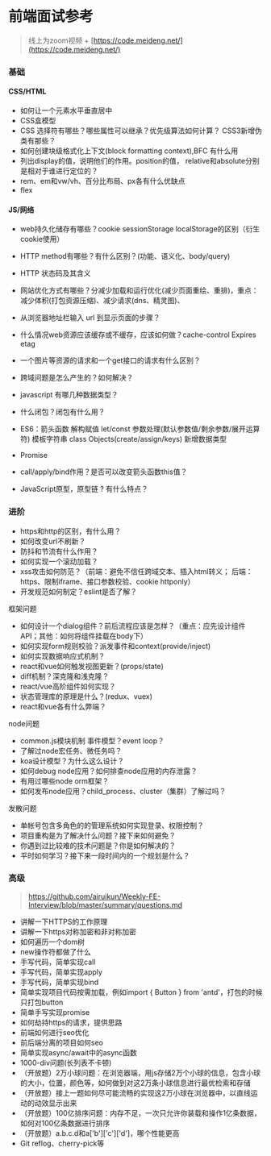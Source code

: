 



# 前端面试参考
> 线上为zoom视频 + [https://code.meideng.net/](https://code.meideng.net/)

### 基础

#### CSS/HTML
- 如何让一个元素水平垂直居中
- CSS盒模型
- CSS 选择符有哪些？哪些属性可以继承？优先级算法如何计算？ CSS3新增伪类有那些？
- 如何创建块级格式化上下文(block formatting context),BFC 有什么用
- 列出display的值，说明他们的作用。position的值， relative和absolute分别是相对于谁进行定位的？
- rem、em和vw/vh、百分比布局、px各有什么优缺点
- flex

#### JS/网络
- web持久化储存有哪些？cookie sessionStorage localStorage的区别（衍生cookie使用）
- HTTP method有哪些？有什么区别？(功能、语义化、body/query)
- HTTP 状态码及其含义
- 网站优化方式有哪些？分减少加载和运行优化(减少页面重绘、重排)，重点：减少体积(打包资源压缩)、减少请求(dns、精灵图)、
- 从浏览器地址栏输入 url 到显示页面的步骤？
- 什么情况web资源应该缓存或不缓存，应该如何做？cache-control Expires etag
- 一个图片等资源的请求和一个get接口的请求有什么区别？
- 跨域问题是怎么产生的？如何解决？
- javascript 有哪几种数据类型？

- 什么闭包？闭包有什么用？
- ES6：箭头函数 解构赋值 let/const 参数处理(默认参数值/剩余参数/展开运算符) 模板字符串 class Objects(create/assign/keys) 新增数据类型
- Promise
- call/apply/bind作用？是否可以改变箭头函数this值？
- JavaScript原型，原型链 ? 有什么特点？

### 进阶
- https和http的区别，有什么用？
- 如何改变url不刷新？
- 防抖和节流有什么作用？
- 如何实现一个滚动加载？
- xss攻击如何防范？（前端：避免不信任跨域交本、插入html转义； 后端：https、限制iframe、接口参数校验、cookie httponly）
- 开发规范如何制定？eslint是否了解？

框架问题
- 如何设计一个dialog组件？前后流程应该是怎样？（重点：应先设计组件API；其他：如何将组件挂载在body下）
- 如何实现form规则校验？派发事件和context(provide/inject)
- 如何实现数据响应式机制？
- react和vue如何触发视图更新？(props/state)
- diff机制？深克隆和浅克隆？
- react/vue高阶组件如何实现？
- 状态管理库的原理是什么？(redux、vuex)
- react和vue各有什么弊端？


node问题
- common.js模块机制 事件模型？event loop？
- 了解过node宏任务、微任务吗？
- koa设计模型？为什么这么设计？
- 如何debug node应用？如何排查node应用的内存泄露？
- 有用过哪些node orm框架？
- 如何发布node应用？child_process、cluster（集群）了解过吗？

发散问题

- 单帐号包含多角色的的管理系统如何实现登录、权限控制？
- 项目重构是为了解决什么问题？接下来如何避免？
- 你遇到过比较难的技术问题是？你是如何解决的？
- 平时如何学习？接下来一段时间内的一个规划是什么？

### 高级
> https://github.com/airuikun/Weekly-FE-Interview/blob/master/summary/questions.md

- 讲解一下HTTPS的工作原理
- 讲解一下https对称加密和非对称加密
- 如何遍历一个dom树
- new操作符都做了什么
- 手写代码，简单实现call
- 手写代码，简单实现apply
- 手写代码，简单实现bind
- 简单实现项目代码按需加载，例如import { Button } from 'antd'，打包的时候只打包button
- 简单手写实现promise
- 如何劫持https的请求，提供思路
- 前端如何进行seo优化
- 前后端分离的项目如何seo
- 简单实现async/await中的async函数
- 1000-div问题(长列表不卡顿)
- （开放题）2万小球问题：在浏览器端，用js存储2万个小球的信息，包含小球的大小，位置，颜色等，如何做到对这2万条小球信息进行最优检索和存储
- （开放题）接上一题如何尽可能流畅的实现这2万小球在浏览器中，以直线运动的动效显示出来
- （开放题）100亿排序问题：内存不足，一次只允许你装载和操作1亿条数据，如何对100亿条数据进行排序
- （开放题）a.b.c.d和a['b']['c']['d']，哪个性能更高
- Git reflog、cherry-pick等
